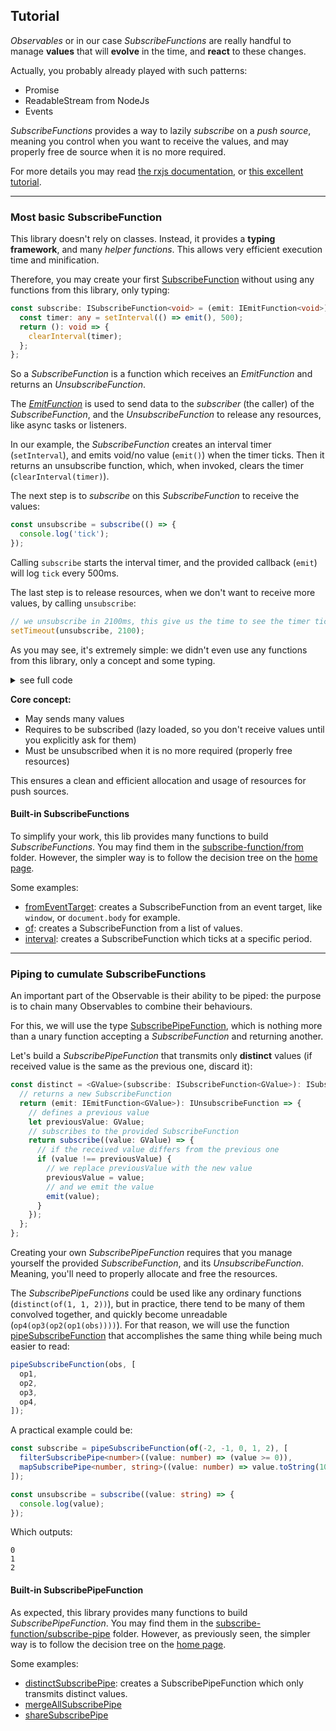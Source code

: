 ## Tutorial

*Observables* or in our case *SubscribeFunctions* are really handful to manage **values** that will **evolve** in the time,
and **react** to these changes.

Actually, you probably already played with such patterns:

- Promise
- ReadableStream from NodeJs
- Events

*SubscribeFunctions* provides a way to lazily *subscribe* on a *push source*,
meaning you control when you want to receive the values, and may properly free de source when it is no more required.

For more details you may read [the rxjs documentation](https://rxjs-dev.firebaseapp.com/guide/observable),
or [this excellent tutorial](https://gist.github.com/staltz/868e7e9bc2a7b8c1f754).

---

### Most basic SubscribeFunction

This library doesn't rely on classes. Instead, it provides a **typing framework**, and many *helper functions*.
This allows very efficient execution time and minification.

Therefore, you may create your first [SubscribeFunction](../types/subscribe-function/subscribe-function.md)
without using any functions from this library, only typing:

```ts
const subscribe: ISubscribeFunction<void> = (emit: IEmitFunction<void>): IUnsubscribeFunction => {
  const timer: any = setInterval(() => emit(), 500);
  return (): void => {
    clearInterval(timer);
  };
};
```

So a *SubscribeFunction* is a function which receives an *EmitFunction* and returns an *UnsubscribeFunction*.

The *[EmitFunction](../types/emit-function/emit-function.md)* is used to send data to the *subscriber* (the caller)
of the *SubscribeFunction*, and the *UnsubscribeFunction* to release any resources, like async tasks or listeners.

In our example, the *SubscribeFunction* creates an interval timer (`setInterval`), and emits void/no value (`emit()`)
when the timer ticks. Then it returns an unsubscribe function, which, when invoked, clears the timer (`clearInterval(timer)`).

The next step is to *subscribe* on this *SubscribeFunction* to receive the values:

```ts
const unsubscribe = subscribe(() => {
  console.log('tick');
});
```

Calling `subscribe` starts the interval timer, and the provided callback (`emit`) will log `tick` every 500ms. 

The last step is to release resources, when we don't want to receive more values, by calling `unsubscribe`:

```ts
// we unsubscribe in 2100ms, this give us the time to see the timer tick 4 times
setTimeout(unsubscribe, 2100);
```

As you may see, it's extremely simple: we didn't even use any functions from this library, only a concept and some typing.


<details>
  <summary>see full code</summary>

```ts
const subscribe: ISubscribeFunction<void> = (emit: IEmitFunction<void>): IUnsubscribeFunction => {
  const timer: any = setInterval(() => emit(), 500);
  return (): void => {
    clearInterval(timer);
  };
};

const unsubscribe = subscribe(() => {
  console.log('tick');
});

setTimeout(unsubscribe, 2100);
```
</details>


**Core concept:**

- May sends many values
- Requires to be subscribed (lazy loaded, so you don't receive values until you explicitly ask for them)
- Must be unsubscribed when it is no more required (properly free resources)

This ensures a clean and efficient allocation and usage of resources for push sources.


#### Built-in SubscribeFunctions

To simplify your work, this lib provides many functions to build *SubscribeFunctions*.
You may find them in the [subscribe-function/from](../subscribe-function/from) folder.
However, the simpler way is to follow the decision tree on the [home page](../../README.md).

[comment]: <> (TODO better link)

Some examples:

- [fromEventTarget](../subscribe-function/from/dom/from-event-target/from-event-target.md):
  creates a SubscribeFunction from an event target, like `window`, or `document.body` for example.
- [of](../subscribe-function/from/others/of/of.md):
  creates a SubscribeFunction from a list of values.
- [interval](../subscribe-function/from/time-related/interval/interval.md):
  creates a SubscribeFunction which ticks at a specific period.
  
---

### Piping to cumulate SubscribeFunctions

An important part of the Observable is their ability to be piped:
the purpose is to chain many Observables to combine their behaviours.

For this, we will use the type [SubscribePipeFunction](../types/subscribe-pipe-function/subscribe-pipe-function.md),
which is nothing more than a unary function accepting a *SubscribeFunction* and returning another.

Let's build a *SubscribePipeFunction* that transmits only **distinct** values (if received value is the same as the previous one, discard it):

```ts
const distinct = <GValue>(subscribe: ISubscribeFunction<GValue>): ISubscribeFunction<GValue> => {
  // returns a new SubscribeFunction
  return (emit: IEmitFunction<GValue>): IUnsubscribeFunction => {
    // defines a previous value
    let previousValue: GValue;
    // subscribes to the provided SubscribeFunction
    return subscribe((value: GValue) => {
      // if the received value differs from the previous one
      if (value !== previousValue) {
        // we replace previousValue with the new value
        previousValue = value;
        // and we emit the value
        emit(value); 
      }
    });
  };
};
```

Creating your own *SubscribePipeFunction* requires that you manage yourself the provided *SubscribeFunction*,
and its *UnsubscribeFunction*. Meaning, you'll need to properly allocate and free the resources.

The *SubscribePipeFunctions* could be used like any ordinary functions (`distinct(of(1, 1, 2))`), but in practice,
there tend to be many of them convolved together, and quickly become unreadable (`op4(op3(op2(op1(obs))))`).
For that reason, we will use the function [pipeSubscribeFunction](../functions/piping/pipe-subscribe-function/pipe-subscribe-function.md)
that accomplishes the same thing while being much easier to read:

```ts
pipeSubscribeFunction(obs, [
  op1,
  op2,
  op3,
  op4,
]);
```

A practical example could be:

```ts
const subscribe = pipeSubscribeFunction(of(-2, -1, 0, 1, 2), [
  filterSubscribePipe<number>((value: number) => (value >= 0)),
  mapSubscribePipe<number, string>((value: number) => value.toString(10)),
]);

const unsubscribe = subscribe((value: string) => {
  console.log(value);
});
```

Which outputs:

```text
0
1
2
```

#### Built-in SubscribePipeFunction

As expected, this library provides many functions to build *SubscribePipeFunction*.
You may find them in the [subscribe-function/subscribe-pipe](../subscribe-function/subscribe-pipe) folder.
However, as previously seen, the simpler way is to follow the decision tree on the [home page](../../README.md).

[comment]: <> (TODO better link)

Some examples:

[comment]: <> (TODO better link)
- [distinctSubscribePipe](../subscribe-function/subscribe-pipe/emit-pipe-related/distinct-subscribe-pipe.ts):
  creates a SubscribePipeFunction which only transmits distinct values.
- [mergeAllSubscribePipe](../subscribe-function/subscribe-pipe/merge-all/merge-all-subscribe-pipe.md)
- [shareSubscribePipe](../subscribe-function/subscribe-pipe/source-related/share-subscribe-pipe.ts)
  
[comment]: <> (TODO better link)
